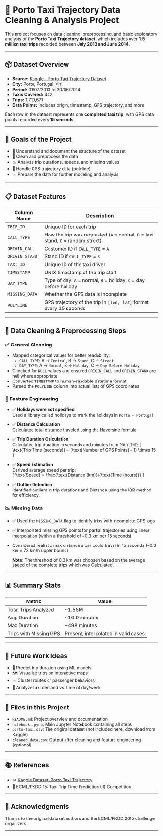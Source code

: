 # 🚖 Porto Taxi Trajectory Data Cleaning & Analysis Project

This project focuses on data cleaning, preprocessing, and basic exploratory analysis of the **Porto Taxi Trajectory dataset**, which includes over **1.5 million taxi trips** recorded between **July 2013 and June 2014**.

---

## 📦 Dataset Overview

- **Source:** [Kaggle – Porto Taxi Trajectory Dataset](https://www.kaggle.com/datasets/crailtap/taxi-trajectory)
- **City:** Porto, Portugal 🇵🇹
- **Period:** 01/07/2013 to 30/06/2014
- **Taxis Covered:** 442
- **Trips:** 1,710,671
- **Data Points:** Includes origin, timestamp, GPS trajectory, and more

Each row in the dataset represents one **completed taxi trip**, with GPS data points recorded every **15 seconds**.

---

## 🧠 Goals of the Project

- 📌 Understand and document the structure of the dataset
- 🧹 Clean and preprocess the data
- 📉 Analyze trip durations, speeds, and missing values
- 🧭 Handle GPS trajectory data (polyline)
- 📈 Prepare the data for further modeling and analysis

---

## 📋 Dataset Features

| Column Name     | Description |
|-----------------|-------------|
| `TRIP_ID`       | Unique ID for each trip |
| `CALL_TYPE`     | How the trip was requested (`A` = central, `B` = taxi stand, `C` = random street) |
| `ORIGIN_CALL`   | Customer ID if `CALL_TYPE` = `A` |
| `ORIGIN_STAND`  | Stand ID if `CALL_TYPE` = `B` |
| `TAXI_ID`       | Unique ID of the taxi driver |
| `TIMESTAMP`     | UNIX timestamp of the trip start |
| `DAY_TYPE`      | Type of day: `A` = normal, `B` = holiday, `C` = day before holiday |
| `MISSING_DATA`  | Whether the GPS data is incomplete |
| `POLYLINE`      | GPS trajectory of the trip in `[lon, lat]` format every 15 seconds |

---

## 🧹 Data Cleaning & Preprocessing Steps

### ✅ General Cleaning

- Mapped categorical values for better readability:
  - `CALL_TYPE`: A → `Central`, B → `Stand`, C → `Street`
  - `DAY_TYPE`: A → `Normal`, B → `Holiday`, C → `Day Before Holiday`
- Checked for `NULL` values and ensured `ORIGIN_CALL` and `ORIGIN_STAND` are null where appropriate
- Converted `TIMESTAMP` to human-readable datetime format
- Parsed the `POLYLINE` column into actual lists of GPS coordinates
### 📏 Feature Engineering
- ✅ **Holidays were not specified**  
  Used a library called holidays to mark the holidays in `Porto - Portugal`

- ✅ **Distance Calculation**  
  Calculated total distance traveled using the Haversine formula

- ✅ **Trip Duration Calculation**  
  Calculated trip duration in seconds and minutes from `POLYLINE`:
  \[
  \text{Trip Time (seconds)} = (\text{Number of GPS Points} - 1) \times 15
  \]

- ✅ **Speed Estimation**  
    Derived average speed per trip:  
    \[
    \text{Speed} = \frac{\text{Distance (km)}}{\text{Time (hours)}}
    \]

- ✅ **Outlier Detection**  
  Identified outliers in trip durations and Distance using the IQR method for efficiency.

### 📉 Missing Data

- ✅ Used the `MISSING_DATA` flag to identify trips with incomplete GPS logs
- ✅ Interpolated missing GPS points for partial trajectories using linear interpolation (within a threshold of ~0.3 km per 15 seconds)
- Considered realistic max distance a car could travel in 15 seconds (~0.3 km = 72 km/h upper bound)
  
  **Note**: The threshold of 0.3 km was choosen based on the average speed of the complete trips which was Calculated.
---

## 📊 Summary Stats

| Metric               | Value |
|----------------------|-------|
| Total Trips Analyzed | ~1.55M |
| Avg. Duration        | ~10.9 minutes |
| Max Duration         | ~498 minutes |
| Trips with Missing GPS | Present, interpolated in valid cases |

---

## 📌 Future Work Ideas

- 🚀 Predict trip duration using ML models
- 🗺️ Visualize trips on interactive maps
- 📈 Cluster routes or passenger behaviors
- 🧠 Analyze taxi demand vs. time of day/week

---

## 📁 Files in this Project

- `README.md`: Project overview and documentation
- `notebook.ipynb`: Main Jupyter Notebook containing all steps
- `porto-taxi.csv`: The original dataset (not included here, download from Kaggle)
- `cleaned_data.csv`: Output after cleaning and feature engineering (optional)

---

## 📚 References

- 📊 [Kaggle Dataset: Porto Taxi Trajectory](https://www.kaggle.com/datasets/crailtap/taxi-trajectory)
- 📖 ECML/PKDD 15: Taxi Trip Time Prediction (II) Competition

---

## 🙌 Acknowledgments

Thanks to the original dataset authors and the ECML/PKDD 2015 challenge organizers.

---

